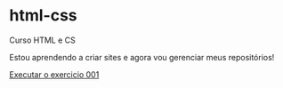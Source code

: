 # html-css
 Curso HTML e CS

Estou aprendendo a criar sites e agora vou gerenciar meus repositórios!

<a href='https://https://micaelrocio.github.io/html-css/exercicios/ex001/index.html'>Executar o exercicio 001</a>